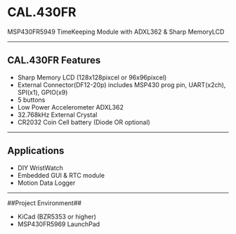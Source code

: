 # CAL.430FR #

MSP430FR5949 TimeKeeping Module with ADXL362 & Sharp MemoryLCD

----------

## CAL.430FR Features ##

- Sharp Memory LCD (128x128pixcel or 96x96pixcel)
- External Connector(DF12-20p) includes MSP430 prog pin, UART(x2ch), SPI(x1), GPIO(x9)
- 5 buttons
- Low Power Accelerometer ADXL362
- 32.768kHz External Crystal
- CR2032 Coin Cell battery (Diode OR optional)

----------
## Applications ##

- DIY WristWatch
- Embedded GUI & RTC module
- Motion Data Logger

----------

##Project Environment##

- KiCad (BZR5353 or higher)
- MSP430FR5969 LaunchPad
